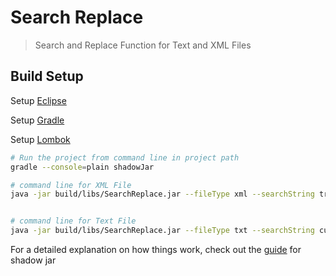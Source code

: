 # Search Replace

> Search and Replace Function for Text and XML Files

## Build Setup

Setup [Eclipse](https://www.eclipse.org/downloads/) 

Setup [Gradle](https://gradle.org/install/)

Setup [Lombok](https://projectlombok.org/download)



``` bash
# Run the project from command line in project path
gradle --console=plain shadowJar

# command line for XML File
java -jar build/libs/SearchReplace.jar --fileType xml --searchString trace --replaceString error --sourceFile fileplace/configuration.xml --targetFile fileplace/result.xml


# command line for Text File
java -jar build/libs/SearchReplace.jar --fileType txt --searchString customer --replaceString client --sourceFile fileplace/manifest.txt --targetFile fileplace/result.txt

```

For a detailed explanation on how things work, check out the [guide](https://imperceptiblethoughts.com/shadow/introduction/#benefits-of-shadow) for shadow jar
